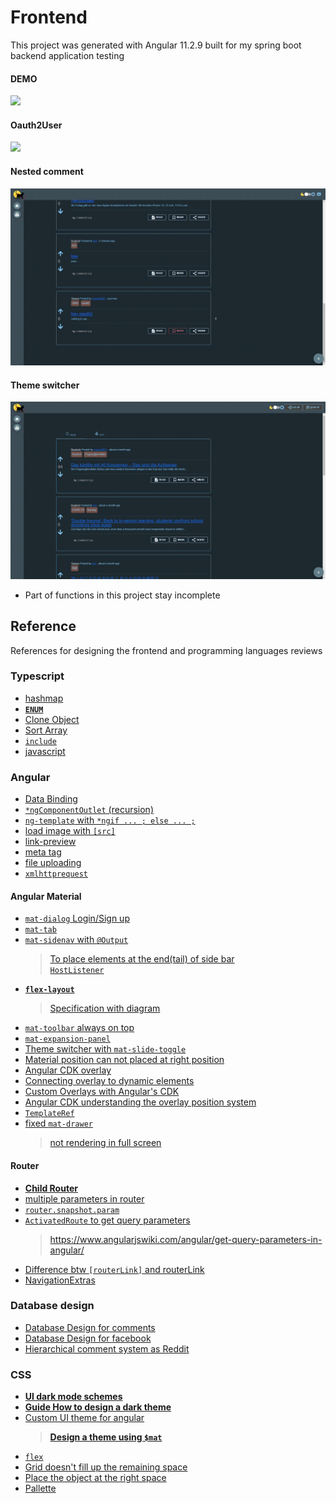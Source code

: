 # Frontend

This project was generated with Angular 11.2.9 built for my spring boot backend application testing 


#### DEMO

![](gif\userDemo.gif)
#### Oauth2User
![](gif\oauth2User.gif)

#### Nested comment
![](gif\comment.gif)

#### Theme switcher
![](gif\themeSwitcher.gif)


- Part of functions in this project stay incomplete

## Reference 

References for designing the frontend and programming languages reviews

### Typescript
- [hashmap](https://stackoverflow.com/questions/42211175/typescript-hashmap-dictionary-interface)  
- **[`ENUM`](https://medium.com/enjoy-life-enjoy-coding/typescript-%E5%96%84%E7%94%A8-enum-%E6%8F%90%E9%AB%98%E7%A8%8B%E5%BC%8F%E7%9A%84%E5%8F%AF%E8%AE%80%E6%80%A7-%E5%9F%BA%E6%9C%AC%E7%94%A8%E6%B3%95-feat-javascript-b20d6bbbfe00)**   
- [Clone Object](https://stackoverflow.com/questions/44808882/cloning-an-array-in-javascript-typescript/54138394)  
- [Sort Array](https://stackoverflow.com/questions/1129216/sort-array-of-objects-by-string-property-value)    
- [`include`](https://developer.mozilla.org/de/docs/Web/JavaScript/Reference/Global_Objects/Array/includes)  
- [javascript](https://flaviocopes.com/how-to-sort-array-of-objects-by-property-javascript/)  

### Angular 
- [Data Binding](https://blog.johnwu.cc/article/angular-4-%E6%95%99%E5%AD%B8-data-binding.html)    
- [`*ngComponentOutlet` (recursion)](https://ithelp.ithome.com.tw/articles/10206447)    
- [`ng-template` with `*ngif ... ; else ... ;`](https://ithelp.ithome.com.tw/articles/10205494)     
- [load image with `[src]`](https://stackoverflow.com/questions/42793292/how-to-load-image-and-other-assets-in-angular-an-project)  
- [link-preview](https://dev-reboot.com/link-preview/)     
- [meta tag](https://stackoverflow.com/questions/48330535/dynamically-add-meta-description-based-on-route-in-angular)
- [file uploading](https://www.freecodecamp.org/news/formdata-explained/)  
- [`xmlhttprequest`](https://stackoverflow.com/questions/52749230/authorization-token-not-sent-with-xmlhttprequest)   

#### Angular Material

- [`mat-dialog` Login/Sign up](https://medium.com/wizdm-genesys/authenticating-users-with-a-pop-up-dialog-in-angular-7e91c2ff0dc4)   
- [`mat-tab`](https://material.angular.io/components/tabs/examples)   
- [`mat-sidenav` with `@Output`](https://code-maze.com/angular-material-navigation/)   
  > [To place elements at the end(tail) of side bar](https://stackoverflow.com/questions/56265020-how-to-push-mat-list-items-to-the-bottom-without-using-absolute-position-in-angu)    
  > [`HostListener`](https://stackoverflow.com/questions/35527456/angular-window-resize-event)    
- **[`flex-layout`](https://blog.poychang.net/use-angular-flex-layout-package/)**
  > [Specification with diagram](https://tburleson-layouts-demos.firebaseapp.com/#/docs)
- [`mat-toolbar` always on top](https://github.com/angular/components/issues/735)  
- [`mat-expansion-panel`](https://www.freakyjolly.com/angular-material-expansion-panel-accordion-in-angular-project-using-material/)  
- [Theme switcher with `mat-slide-toggle`](https://github.com/thisiszoaib/angular-dark-mode)
- [Material position can not placed at right position](https://stackoverflow.com/questions/44163721/modal-dialog-is-opening-at-the-bottom-of-the-screen-and-not-behaving-properly) 
- [Angular CDK overlay](https://www.decodedfrontend.io/angular-cdk-overlay-module/)     
- [Connecting overlay to dynamic elements](https://stackoverflow.com/questions/50844056/connecting-overlay-to-dynamic-elements)   
- [Custom Overlays with Angular's CDK](https://blog.thoughtram.io/angular/2017/11/20/custom-overlays-with-angulars-cdk.html)   
- [Angular CDK understanding the overlay position system](https://stackoverflow.com/questions/52432447/angular-cdk-understanding-the-overlay-position-system)    
- [`TemplateRef`](https://angular.io/api/core/TemplateRef)  
- [fixed `mat-drawer`](https://stackoverflow.com/questions/51945107/angular-material-mat-drawer-in-full-height-flex-content-overflow-auto)   
  > [not rendering in full screen ](https://stackoverflow.com/questions/37334853/cant-get-angular-material-md-sidenav-to-be-100-height)  

#### Router
- **[Child Router](https://indepth.dev/posts/1235/how-to-reuse-common-layouts-in-angular-using-router-2)**
- [multiple parameters in router](https://stackoverflow.com/questions/56271351/how-to-get-id-from-the-url-using-snapshot-or-activatedroute-subscriber-in-angula)   
- [`router.snapshot.param`](https://stackoverflow.com/questions/56271351/how-to-get-id-from-the-url-using-snapshot-or-activatedroute-subscriber-in-angula)   
- [`ActivatedRoute` to get query parameters](https://stackoverflow.com/questions/47455734/how-to-get-query-parameters-from-url-in-angular-5)
  > https://www.angularjswiki.com/angular/get-query-parameters-in-angular/
- [Difference btw `[routerLink]` and routerLink](https://stackoverflow.com/questions/41370760/difference-between-routerlink-and-routerlink)  
- [NavigationExtras](https://angular.io/api/router/NavigationExtras)
### Database design 
- [Database Design for comments](https://stackoverflow.com/questions/8112831/implementing-comments-and-likes-in-database)  
- [Database Design for facebook](https://medium.com/@rithwikkukunuri30/database-design-for-facebook-4f52b55ebe94)  
- [Hierarchical comment system as Reddit](https://www.reddit.com/r/learnprogramming/comments/2n6uhr/how_would_you_model_a_hierarchical_comment_system/)   


### CSS

- **[UI dark mode schemes](https://uxdesign.cc/dark-mode-ui-design-the-definitive-guide-part-1-color-53dcfaea5129)**
- **[Guide How to design a dark theme](https://blog.prototypr.io/how-to-design-a-dark-theme-for-your-android-app-3daeb264637)**
- [Custom UI theme for angular](https://indepth.dev/posts/1320/custom-theme-for-angular-material-components-series-part-1-create-a-theme)  
  > **[Design a theme using `$mat`](https://github.com/angular/components/issues/6244#issuecomment-480710626)**
- [`flex`](http://www.ruanyifeng.com/blog/2015/07/flex-grammar.html)   
- [Grid doesn't fill up the remaining space](https://stackoverflow.com/questions/63048203/css-grid-doesnt-fill-up-the-remaining-space)
- [Place the object at the right space](https://css-tricks.com/quick-css-trick-how-to-center-an-object-exactly-in-the-center/)   
- [Pallette](https://colorhunt.co/)
